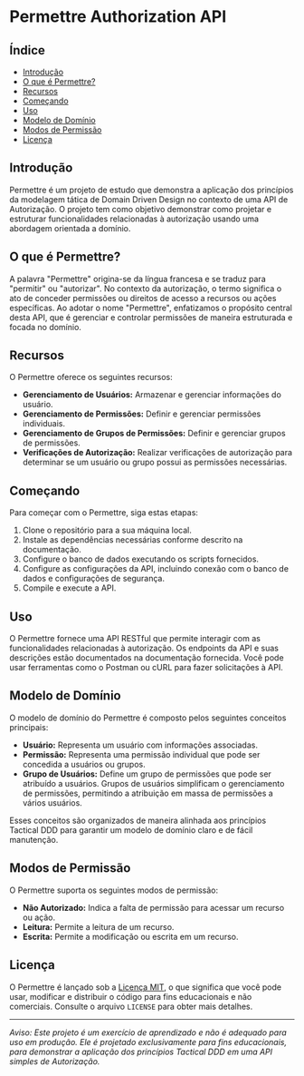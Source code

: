 # Permettre Authorization API

## Índice
- [Introdução](#introdução)
- [O que é Permettre?](#origem-de-permettre-e-sua-relação-com-autorização)
- [Recursos](#recursos)
- [Começando](#começando)
- [Uso](#uso)
- [Modelo de Domínio](#modelo-de-domínio)
- [Modos de Permissão](#modos-de-permissão)
- [Licença](#licença)

## Introdução
Permettre é um projeto de estudo que demonstra a aplicação dos princípios da modelagem tática de Domain Driven Design no contexto de uma API de Autorização. O projeto tem como objetivo demonstrar como projetar e estruturar funcionalidades relacionadas à autorização usando uma abordagem orientada a domínio.

## O que é Permettre?
A palavra "Permettre" origina-se da língua francesa e se traduz para "permitir" ou "autorizar". No contexto da autorização, o termo significa o ato de conceder permissões ou direitos de acesso a recursos ou ações específicas. Ao adotar o nome "Permettre", enfatizamos o propósito central desta API, que é gerenciar e controlar permissões de maneira estruturada e focada no domínio.

## Recursos
O Permettre oferece os seguintes recursos:
- **Gerenciamento de Usuários:** Armazenar e gerenciar informações do usuário.
- **Gerenciamento de Permissões:** Definir e gerenciar permissões individuais.
- **Gerenciamento de Grupos de Permissões:** Definir e gerenciar grupos de permissões.
- **Verificações de Autorização:** Realizar verificações de autorização para determinar se um usuário ou grupo possui as permissões necessárias.

## Começando
Para começar com o Permettre, siga estas etapas:
1. Clone o repositório para a sua máquina local.
2. Instale as dependências necessárias conforme descrito na documentação.
3. Configure o banco de dados executando os scripts fornecidos.
4. Configure as configurações da API, incluindo conexão com o banco de dados e configurações de segurança.
5. Compile e execute a API.

## Uso
O Permettre fornece uma API RESTful que permite interagir com as funcionalidades relacionadas à autorização. Os endpoints da API e suas descrições estão documentados na documentação fornecida. Você pode usar ferramentas como o Postman ou cURL para fazer solicitações à API.

## Modelo de Domínio
O modelo de domínio do Permettre é composto pelos seguintes conceitos principais:
- **Usuário:** Representa um usuário com informações associadas.
- **Permissão:** Representa uma permissão individual que pode ser concedida a usuários ou grupos.
- **Grupo de Usuários:** Define um grupo de permissões que pode ser atribuído a usuários. Grupos de usuários simplificam o gerenciamento de permissões, permitindo a atribuição em massa de permissões a vários usuários.

Esses conceitos são organizados de maneira alinhada aos princípios Tactical DDD para garantir um modelo de domínio claro e de fácil manutenção.

## Modos de Permissão
O Permettre suporta os seguintes modos de permissão:
- **Não Autorizado:** Indica a falta de permissão para acessar um recurso ou ação.
- **Leitura:** Permite a leitura de um recurso.
- **Escrita:** Permite a modificação ou escrita em um recurso.

## Licença
O Permettre é lançado sob a [Licença MIT](LICENSE), o que significa que você pode usar, modificar e distribuir o código para fins educacionais e não comerciais. Consulte o arquivo `LICENSE` para obter mais detalhes.

---
*Aviso: Este projeto é um exercício de aprendizado e não é adequado para uso em produção. Ele é projetado exclusivamente para fins educacionais, para demonstrar a aplicação dos princípios Tactical DDD em uma API simples de Autorização.*